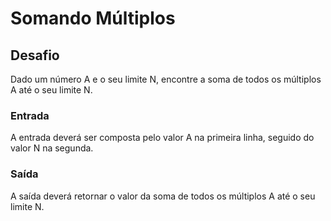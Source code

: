 # Somando Múltiplos

## Desafio

Dado um número A e o seu limite N, encontre a soma de todos os múltiplos A até o seu limite N.

### Entrada

A entrada deverá ser composta pelo valor A na primeira linha, seguido do valor N na segunda. 

### Saída

A saída deverá retornar o valor da soma de todos os múltiplos A até o seu limite N.